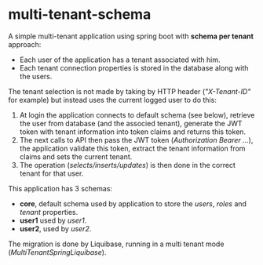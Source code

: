 # multi-tenant-schema

A simple multi-tenant application using spring boot with **schema per tenant** approach:
* Each user of the application has a tenant associated with him.
* Each tenant connection properties is stored in the database along with the users.

The tenant selection is not made by taking by HTTP header (_"X-Tenant-ID"_ for example) but instead uses the current logged user to do this:
1. At login the application connects to default schema (see below), retrieve the user from database (and the associed tenant), generate the JWT token with tenant information into token claims and returns this token.
2. The next calls to API then pass the JWT token (_Authorization Bearer ..._), the application validate this token, extract the tenant information from claims and sets the current tenant.
3. The operation (_selects/inserts/updates_) is then done in the correct tenant for that user.

This application has 3 schemas:
* **core**, default schema used by application to store the _users_, _roles_ and _tenant_ properties.
* **user1** used by _user1_.
* **user2**, used by _user2_.

The migration is done by Liquibase, running in a multi tenant mode (_MultiTenantSpringLiquibase_).
